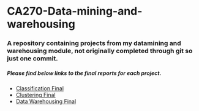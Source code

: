 # CA270-Data-mining-and-warehousing

### A repository containing projects from my datamining and warehousing module, not originally completed through git so just one commit.

##### Please find below links to the final reports for each project.    


* [Classification Final](classfication/Adam-Tegart-CA270-Classification-Project)
* [Clustering Final](clustering/CA270-Clustering-Report-Joseph_Adam)
* [Data Warehousing Final](warehousing/)
